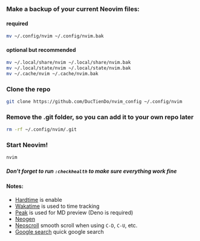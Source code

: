 ### Make a backup of your current Neovim files:

#### required

```bash
mv ~/.config/nvim ~/.config/nvim.bak
```

#### optional but recommended

```bash
mv ~/.local/share/nvim ~/.local/share/nvim.bak
mv ~/.local/state/nvim ~/.local/state/nvim.bak
mv ~/.cache/nvim ~/.cache/nvim.bak
```

### Clone the repo

```bash
git clone https://github.com/DucTienDo/nvim_config ~/.config/nvim
```

### Remove the .git folder, so you can add it to your own repo later

```bash
rm -rf ~/.config/nvim/.git
```

### Start Neovim!

```bash
nvim
```

##### Don't forget to run `:checkhealth` to make sure everything work fine

#### Notes:

- [Hardtime](https://github.com/m4xshen/hardtime.nvim) is enable
- [Wakatime](https://wakatime.com/neovim) is used to time tracking
- [Peak](https://github.com/toppair/peek.nvim) is used for MD preview (Deno is required)
- [Neogen](https://github.com/danymat/neogen)
- [Neoscroll](https://github.com/karb94/neoscroll.nvim) smooth scroll when using `C-D`, `C-U`, etc.
- [Google search](https://github.com/voldikss/vim-browser-search) quick google search
